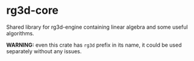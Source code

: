 # rg3d-core

Shared library for rg3d-engine containing linear algebra and some useful algorithms.

**WARNING:** even this crate has `rg3d` prefix in its name, it could be used separately without any issues. 